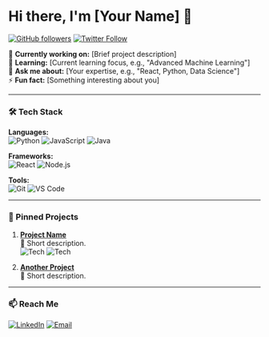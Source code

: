 # Hi there, I'm [Your Name] 👋

[![GitHub followers](https://img.shields.io/github/followers/YourUsername?style=social)](https://github.com/YourUsername)
[![Twitter Follow](https://img.shields.io/twitter/follow/YourTwitter?style=social)](https://twitter.com/YourTwitter)

🔭 **Currently working on:** [Brief project description]  
🌱 **Learning:** [Current learning focus, e.g., "Advanced Machine Learning"]  
💬 **Ask me about:** [Your expertise, e.g., "React, Python, Data Science"]  
⚡ **Fun fact:** [Something interesting about you]

---

### 🛠️ Tech Stack

**Languages:**  
![Python](https://img.shields.io/badge/-Python-3776AB?logo=python&logoColor=white)
![JavaScript](https://img.shields.io/badge/-JavaScript-F7DF1E?logo=javascript&logoColor=black)
![Java](https://img.shields.io/badge/-Java-007396?logo=java&logoColor=white)

**Frameworks:**  
![React](https://img.shields.io/badge/-React-61DAFB?logo=react&logoColor=black)
![Node.js](https://img.shields.io/badge/-Node.js-339933?logo=node.js&logoColor=white)

**Tools:**  
![Git](https://img.shields.io/badge/-Git-F05032?logo=git&logoColor=white)
![VS Code](https://img.shields.io/badge/-VS%20Code-007ACC?logo=visual-studio-code&logoColor=white)

---

### 📌 Pinned Projects

1. **[Project Name](https://github.com/YourUsername/ProjectRepo)**  
   📝 Short description.  
   ![Tech](https://img.shields.io/badge/-HTML-E34F26?logo=html5&logoColor=white) ![Tech](https://img.shields.io/badge/-CSS-1572B6?logo=css3&logoColor=white)

2. **[Another Project](https://github.com/YourUsername/AnotherRepo)**  
   📝 Short description.  

---

### 📫 Reach Me

[![LinkedIn](https://img.shields.io/badge/-LinkedIn-0A66C2?logo=linkedin)](https://linkedin.com/in/yourprofile)
[![Email](https://img.shields.io/badge/-Email-D14836?logo=gmail&logoColor=white)](mailto:youremail@example.com)
